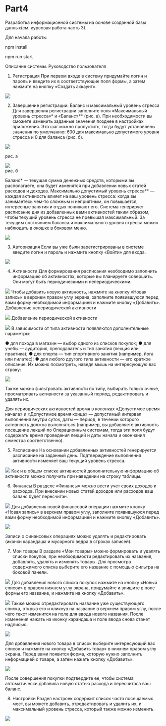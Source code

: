 # Part4

Разработка информационной системы на основе
созданной базы данных(см. курсовая работа часть 3).

Для начала работы

npm install

npm run start

Описание системы. Руководство пользователя
1.	Регистрация 
При первом входе в систему придумайте логин и пароль и введите их в соответствующие поля формы, а затем нажмите на кнопку «Создать аккаунт».
 
![](src/assets/docs/регистрация.png)

2.	Завершение регистрации. Баланс и максимальный уровень стресса
Для завершения регистрации заполните поля «Максимальный уровень стресса»* и «Баланс»** (рис. а). При необходимости вы сможете изменить заданные значения позднее в настройках приложения. Это шаг можно пропустить, тогда будут установлены значения по умолчанию: 600 для максимально допустимого уровня стресса и 0 для баланса (рис. б). 

![](src/assets/docs/РисунокА.png)

рис. а	   

![](src/assets/docs/РисунокБ.png)    
рис. б
	
Баланс* — текущая сумма денежных средств, которыми вы располагаете, она будет изменятся при добавлении новых статей расходов и доходов. 
Максимально допустимый уровень стресса** — каждая активность влияет на ваш уровень стресса: когда вы занимаетесь чем-то сложным и неприятным, он повышается, интересные занятия и отдых понижают его. Система генерирует расписание дня из добавленных вами активностей таким образом, чтобы текущий уровень стресса не превышал максимальный.
За текущим состоянием баланса и максимального уровня стресса можно наблюдать в окошке в боковом меню.
 
![](src/assets/docs/Меню.png)

3.	 Авторизация
Если вы уже были зарегистрированы в системе введите логин и пароль и нажмите кнопку «Войти» для входа.
 
![](src/assets/docs/Авторизация.png)

4.	Активности
Для формирования расписания необходимо заполнить информацию об активностях, которые вы планируете совершить. Они могут быть периодическими и непериодическими.
 
 ![](src/assets/docs/Активности.png)
Чтобы добавить новую активность, нажмите на кнопку «Новая запись» в верхнем правом углу экрана, заполните появившуюся перед вами форму необходимой информацией и нажмите кнопку «Добавить».
Добавление непериодической активности

![](src/assets/docs/ДобавлениеНепериодАктив.png)
Добавление периодической активности
 
![](src/assets/docs/ДобавлениеПериодАктив.png)
В зависимости от типа активности появляются дополнительные параметры:
 
●	для похода в магазин — выбор одного из списков покупок;
●	для учебы — аудитория, преподаватель и тип занятия (лекция или практика);
●	для спорта — тип спортивного занятия (например, йога или пилатес);
●	для любого другого типа активности — его краткое описание.
Их можно посмотреть, наведя мышь на интересующую вас строку:
 
![](src/assets/docs/ДопИнфОбАктив.png)

Также можно фильтровать активности  по типу, выбирать только очные, просматривать активности за указанный период, редактировать и удалять их.
 
Для периодических активностей время в колонках «Допустимое время начала» и «Допустимое время конца» — допустимый интервал выполнения внутри суток, даты — период, в течении которого активность должна выполняться (например, вы добавляете активность посещение лекций по Операционным системам, тогда эти поля будут содержать время проведения лекций и даты начала и окончания семестра соответственно).

5.	Расписание
На основании добавленных активностей генерируется расписание на заданный день. Подтверждение выполнения активности изменяет ваш текущий уровень стресса. 

![](src/assets/docs/Расписание.png)
Как и в общем списке активностей дополнительную информацию об активности можно получить при наведении на строку таблицы.

6.	Финансы
В разделе «Финансы» можно вести учет своих доходов и расходов. При внесении новых статей доходов или расходов ваш баланс будет пересчитан. 

![](src/assets/docs/финансы.png)
Для добавления новой финансовой операции нажмите кнопку «Новая запись» в верхнем правом углу, заполните появившуюся перед вами форму необходимой информацией и нажмите кнопку «Добавить».

![](src/assets/docs/ДобавлениеДоходов.png)

Записи о финансовых операциях можно удалять и редактировать (иконки карандаша и мусорного ведра в строках записей).

7.	Мои товары
В разделе «Мои товары» можно формировать и удалять списки покупок, при необходимости редактировать их названия, добавлять, удалять и изменять товары. Для просмотра содержимого списка выберите его название с помощью фильтра на боковой панели.
 
![](src/assets/docs/МоиТовары.png)
Для добавления нового списка покупок нажмите на кнопку «Новый список» в правом нижнем углу экрана, придумайте и впишите в поле формы его название, и нажмите на кнопку «Добавить».

![](src/assets/docs/НовыйСписокПокупок.png)
Также можно отредактировать название уже существующего списка, открыв его и кликнув на название в верхнем правом углу, после чего текст изменится на поле для ввода нового названия. После изменения нажать на иконку карандаша и поле ввода снова станет надписью. 

![](src/assets/docs/РедактированиеНазванияСписка.png)

Для добавления нового товара в список выберите интересующий вас список и нажмите на кнопку «Добавить товар» в нижнем правом углу экрана. Перед вами появится форма, которую нужно заполнить информацией о товаре, а затем нажать кнопку «Добавить».

![](src/assets/docs/ДобавлениеТовара.png)

После совершения покупки подтвердите ее, чтобы система автоматически добавила новую статью расхода и пересчитала ваш баланс.

8.	Настройки
Раздел настроек содержит список часто посещаемых мест, вы можете добавить, отредактировать и удалить их, и максимальный уровень стресса, который также можно изменить. 
 
![](src/assets/docs/Настройки.png)
